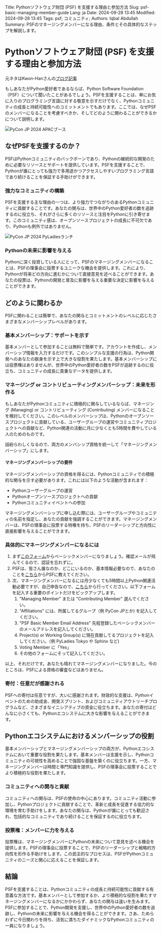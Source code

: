 Title: Pythonソフトウェア財団 (PSF) を支援する理由と参加方法
Slug: psf-basic-managing-member-guide
Lang: ja
Date: 2024-09-28 13:45
Modified: 2024-09-28 13:45
Tags: psf; コミュニティ;
Authors: Iqbal Abdullah
Summary: PSFのマネージングメンバーになる理由、条件とその具体的なステップを解説します。

<!-- EDPART -->

# Pythonソフトウェア財団 (PSF) を支援する理由と参加方法

元ネタはKwon-Hanさんの[ブログ記事](https://iz4u.net/posts/en/2024/05/06/psf-membership/)

もしあなたがPython愛好者であるならば、Python Software Foundation（PSF）について聞いたことがあるでしょう。PSFを支援することは、単にお気に入りのプログラミング言語に対する敬意を示すだけでなく、Pythonコミュニティの成長と持続可能性へのコミットメントでもあります。ここでは、なぜPSFのメンバーになることを考慮すべきか、そしてどのように関わることができるかについて説明します。

![PyCon JP 2024 APACブース]({static}/images/pycon-jp-2024-apac-booth.png)

## なぜPSFを支援するのか？

PSFはPythonコミュニティのバックボーンであり、Pythonの継続的な開発のために必要なリソースとサポートを提供しています。PSFを支援することで、Pythonが誰にとっても強力で多用途かつアクセスしやすいプログラミング言語であり続けることを保証する手助けができます。

### 強力なコミュニティの構築

PSFを支援する主な理由の一つは、より強力でつながりのあるPythonコミュニティに貢献することです。あなたの関与は、世界中のPython愛好者の数を追跡するのに役立ち、それがさらに多くのリソースと注目をPythonに引き寄せます。このコミュニティ感は、オープンソースプロジェクトの成長に不可欠であり、Pythonも例外ではありません。


![PyCon JP 2024 PyLadiesランチ]({static}/images/pycon-jp-2024-pyladies-lunch.jpg)


### Pythonの未来に影響を与える

Pythonに深く投資している人にとって、PSFのマネージングメンバーになることは、PSFの理事会に投票するユニークな機会を提供します。これにより、Pythonが将来どの方向に進むかについて直接意見を述べることができます。あなたの投票は、Pythonの開発と普及に影響を与える重要な決定に影響を与えることができます。

## どのように関わるか

PSFに関わることは簡単で、あなたの関与とコミットメントのレベルに応じたさまざまなメンバーシップレベルがあります。

### 基本メンバーシップ：サポートを示す

基本メンバーとして参加することは無料で簡単です。アカウントを作成し、メンバーシップ情報を入力するだけです。このシンプルな支援の行為は、Python開発へのあなたの献身を示す上で大きな役割を果たします。基本メンバーシップには投票権はありませんが、世界中のPython愛好者の数をPSFが追跡するのに役立ち、コミュニティの成長に貴重なデータを提供します。

### マネージング or コントリビューティングメンバーシップ：未来を形作る

もしあなたがPythonコミュニティに積極的に関与しているならば、マネージング (Managing) or コントリビューティング (Contributing) メンバーになることを検討してください。このレベルのメンバーシップは、Pythonのオープンソースプロジェクトに貢献している、ユーザーグループの運営やコミュニティプロジェクトへの貢献など、Python関連の活動に月に少なくとも5時間を費やしている人のためのものです。

話紛らわしくなるので、両方のメンバシップ資格を統一して「マネージングメンバーシップ」にします。

#### マネージングメンバーシップの要件

マネージングメンバーシップの資格を得るには、Pythonコミュニティでの積極的な関与を示す必要があります。これには以下のような活動が含まれます：

- Pythonユーザーグループの運営
- Pythonオープンソースプロジェクトへの貢献
- Pythonコミュニティイベントへの参加

マネージングメンバーシップに申し込む際には、ユーザーグループやコミュニティの名前を指定し、あなたの貢献を強調することができます。マネージングメンバーは、PSFの理事会に投票する特権を持ち、PSFのリーダーシップと方向性に直接影響を与えることができます。

### 具体的にマネージングメンバーになるには

1. まず[このフォーム]( https://www.python.org/accounts/signup/)からベーシックメンバーになりましょう。確認メールが飛んでくるので、認証を忘れずに。
1. PSFは、皆さん誰なのか、どこにいるのか、基本情報必要なので、あなたのことを[こちら](https://www.python.org/users/membership/ )からPSFに教えてください。
1. 次、マネージングメンバーになるには月少なくても5時間以上Python関連活動必要ですが、自己申告なので、[こちら](https://psfmember.org/civicrm/contribute/transact/?reset=1&id=32)から行ってください。以下フォームを記入する重要のポイントだけをピックアップします。
	1. "Managing Member" または "Contributing Member" 選んでください。
	1. "Affiliations" には、所属してるグループ（例 PyCon JPとか) を記入してください。
	1. "PSF Basic Member Email Address" 先程登録したベーシックメンバーのメールアドレスを記入してください。
	1. Project(s) or Working Group(s) に現在貢献してるプロジェクトを記入してください。（例 PyLadies Tokyo や Sphinx など)
	1. Voting Member  に「Yes」
	1. その他のフォームにそって記入してください。 

以上、それだけです。あなたも晴れてマネージングメンバーになりました。今のところは、PSFによる資格の審査などはありません。

### 寄付：任意だが感謝される

PSFへの寄付は任意ですが、大いに感謝されます。財政的な支援は、Pythonイベントのための助成金、開発スプリント、およびコミュニティアウトリーチプログラムなど、さまざまなイニシアティブの資金に役立ちます。あなたの寄付はどんなに小さくても、Pythonエコシステムに大きな影響を与えることができます。

## Pythonエコシステムにおけるメンバーシップの役割

基本メンバーシップとマネージングメンバーシップの両方が、Pythonエコシステムにおいて重要な役割を果たします。基本メンバーは支援を示し、Pythonコミュニティの可視性を高めることで強固な基盤を築くのに役立ちます。一方、マネージングメンバーは時間と専門知識を提供し、PSFの理事会に投票することでより積極的な役割を果たします。

### コミュニティへの関与と貢献

コミュニティへの関与は、PSFの使命の中心にあります。コミュニティ活動に参加し、Pythonプロジェクトに貢献することで、革新と成長を促進する協力的な環境を育む手助けをします。あなたの関与は、Pythonが誰にとっても歓迎され、包括的なコミュニティであり続けることを保証するのに役立ちます。

### 投票権：メンバーに力を与える

投票権は、マネージングメンバーにPythonの未来について意見を述べる機会を提供します。PSFの理事会に投票することで、PSFのリーダーシップと戦略的方向性を形作る手助けをします。この民主的なプロセスは、PSFがPythonコミュニティのニーズと関心に応えることを保証します。

## 結論

PSFを支援することは、Pythonコミュニティの成長と持続可能性に貢献する有意義な方法です。基本メンバーとして参加するか、より積極的な役割を果たすマネージングメンバーになるかにかかわらず、あなたの関与は違いを生みます。PSFに参加することで、Python開発を支援し、世界中のPython愛好者の数を追跡し、Pythonの未来に影響を与える機会を得ることができます。さあ、ためらわずに今日関わりを持ち、活気に満ちたダイナミックなPythonコミュニティの一員になりましょう。
